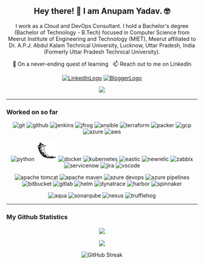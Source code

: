 <h2 align="center">Hey there! 👋 I am Anupam Yadav. 🤓</h2>

<p align="center">I work as a Cloud and DevOps Consultant. I hold a Bachelor's degree (Bachelor of Technology - B.Tech) focused in Computer Science from Meerut Institute of Engineering and Technology (MIET), Meerut affiliated to Dr. A.P.J. Abdul Kalam Technical University, Lucknow, Uttar Pradesh, India (Formerly Uttar Pradesh Technical University).
</p>

<p align="center"> 🌱 On a never-ending quest of learning &nbsp; 📫 Reach out to me on LinkedIn </p>

<p align="center">
  <a href="https://www.linkedin.com/in/oneanupam/"><img src="https://www.vectorlogo.zone/logos/linkedin/linkedin-ar21.svg" alt="LinkedInLogo" height="70"></a>
  <a href="https://techreads.in/"><img src="https://www.vectorlogo.zone/logos/blogger/blogger-ar21.svg" alt="BloggerLogo" height="70"></a>
</p>

<p align="center">
<a href="https://github.com/oneanupam?tab=followers"><img src="https://img.shields.io/github/followers/oneanupam?style=social"></a>
</p>

---
### Worked on so far
<p align="center">
      <img src="./images/git-scm-icon.svg" alt="git" width="55" height="55"/> 
      <img src="./images/github-icon.svg" alt="github" width="55" height="55"/> 
      <img src="./images/jenkins-icon.svg" alt="jenkins" width="55" height="55"/> 
      <img src="./images/jfrog-icon.svg" alt="jfrog" width="55" height="55"/> 
      <img src="./images/ansible-icon.svg" alt="ansible" width="55" height="55"/> 
      <img src="./images/terraformio-icon.svg" alt="terraform" width="55" height="55"/> 
      <img src="./images/packerio-icon.svg" alt="packer" width="55" height="55"/> 
      <img src="./images/google_cloud-icon.svg" alt="gcp" width="55" height="55"/>
      <img src="./images/microsoft_azure-icon.svg" alt="azure" width="55" height="55"/>
      <img src="./images/amazon_aws-icon.svg" alt="aws" width="55" height="55"/>
</p>

<p align="center">
     <img src="./images/python-icon.svg" alt="python" width="55" height="55"/>
      <img src="./images/flask.svg" alt="flask" width="55" height="55"/>
      <img src="./images/docker-icon.svg" alt="docker" width="55" height="55"/>
      <img src="./images/kubernetes-icon.svg" alt="kubernetes" width="55" height="55"/>
      <img src="./images/elastic-icon.svg" alt="eastic" width="55" height="55"/>
      <img src="./images/newrelic-icon.svg" alt="newrelic" width="55" height="55"/>
      <img src="./images/zabbix-icon.svg" alt="zabbix" width="55" height="55"/>
      <img src="./images/servicenow-icon.svg" alt="servicenow" width="55" height="55"/>
      <img src="./images/atlassian_jira-icon.svg" alt="jira" width="55" height="55"/>
      <img src="./images/visualstudio_code-icon.svg" alt="vscode" width="55" height="55"/>
</p>

<p align="center">
     <img src="https://www.vectorlogo.zone/logos/apache_tomcat/apache_tomcat-icon.svg" alt="apache tomcat" width="55" height="55"/>
     <img src="./images/maven-icon.svg" alt="apache maven" width="55" height="55"/>
     <img src="./images/azure-devops.svg" alt="azure devops" width="55" height="55"/>
      <img src="./images/azure-pipelines.svg" alt="azure pipelines" width="50" height="50"/>
      <img src="./images/bitbucket.svg" alt="bitbucket" width="55" height="55"/>
      <img src="./images/gitlab-icon.svg" alt="gitlab" width="55" height="55"/>
      <img src="https://www.vectorlogo.zone/logos/helmsh/helmsh-icon.svg" alt="helm" width="55" height="55"/>
      <img src="https://www.vectorlogo.zone/logos/dynatrace/dynatrace-icon.svg" alt="dynatrace" width="55" height="55"/>
      <img src="https://www.vectorlogo.zone/logos/goharborio/goharborio-icon.svg" alt="harbor" width="55" height="55"/>
      <img src="./images/spinnaker-icon.svg" alt="spinnaker" width="55" height="55"/>
</p>

<p align="center">
      <img src="https://www.vectorlogo.zone/logos/aquasec/aquasec-icon.svg" alt="aqua" width="45" height="45"/></hr>
      <img src="./images/sonarqube-icon.svg" alt="sonarqube" width="75" height="80"/>
      <img src="./images/sonatype-icon.svg" alt="nexus" width="75" height="80"/>
      <img src="./images/trufflehog-icon.png" alt="trufflehog" width="55" height="55"/>
</p>

---

### My Github Statistics
<p align=center>  
  <img align=center src="https://github-readme-stats.vercel.app/api/top-langs/?username=oneanupam&layout=compact&text_color=daf7dc&bg_color=151515&hide=css,html,php">
</p>

<p align=center>  
  <img align=center src="https://github-readme-stats.vercel.app/api?username=oneanupam&show_icons=true&title_color=ffc857&icon_color=8ac926&text_color=daf7dc&bg_color=151515&hide=issues&count_private=true&include_all_commits=true">
</p>

<p align=center>  
  <img src="https://github-readme-streak-stats.herokuapp.com?user=oneanupam&theme=dark" alt="GitHub Streak" />
</p>
